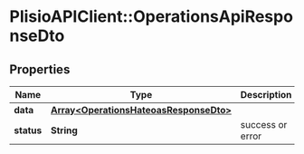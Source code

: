 # PlisioAPIClient::OperationsApiResponseDto

## Properties
Name | Type | Description | Notes
------------ | ------------- | ------------- | -------------
**data** | [**Array&lt;OperationsHateoasResponseDto&gt;**](OperationsHateoasResponseDto.md) |  | [optional] 
**status** | **String** | success or error | [optional] 

